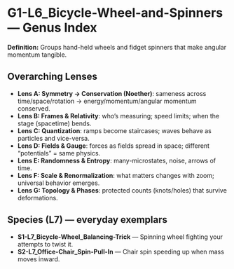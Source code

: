# G1-L6_Bicycle-Wheel-and-Spinners — Genus Index
**Definition:** Groups hand-held wheels and fidget spinners that make angular momentum tangible.

## Overarching Lenses

- **Lens A: Symmetry -> Conservation (Noether)**: sameness across time/space/rotation → energy/momentum/angular momentum conserved.
- **Lens B: Frames & Relativity**: who’s measuring; speed limits; when the stage (spacetime) bends.
- **Lens C: Quantization**: ramps become staircases; waves behave as particles and vice-versa.
- **Lens D: Fields & Gauge**: forces as fields spread in space; different “potentials” = same physics.
- **Lens E: Randomness & Entropy**: many-microstates, noise, arrows of time.
- **Lens F: Scale & Renormalization**: what matters changes with zoom; universal behavior emerges.
- **Lens G: Topology & Phases**: protected counts (knots/holes) that survive deformations.

## Species (L7) — everyday exemplars
- **S1-L7_Bicycle-Wheel_Balancing-Trick** — Spinning wheel fighting your attempts to twist it.
- **S2-L7_Office-Chair_Spin-Pull-In** — Chair spin speeding up when mass moves inward.
